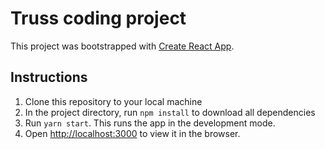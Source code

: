 # Truss coding project

This project was bootstrapped with [Create React App](https://github.com/facebook/create-react-app).

## Instructions

1. Clone this repository to your local machine
2. In the project directory, run `npm install` to download all dependencies
3. Run `yarn start`. This runs the app in the development mode.
4. Open [http://localhost:3000](http://localhost:3000) to view it in the browser.
